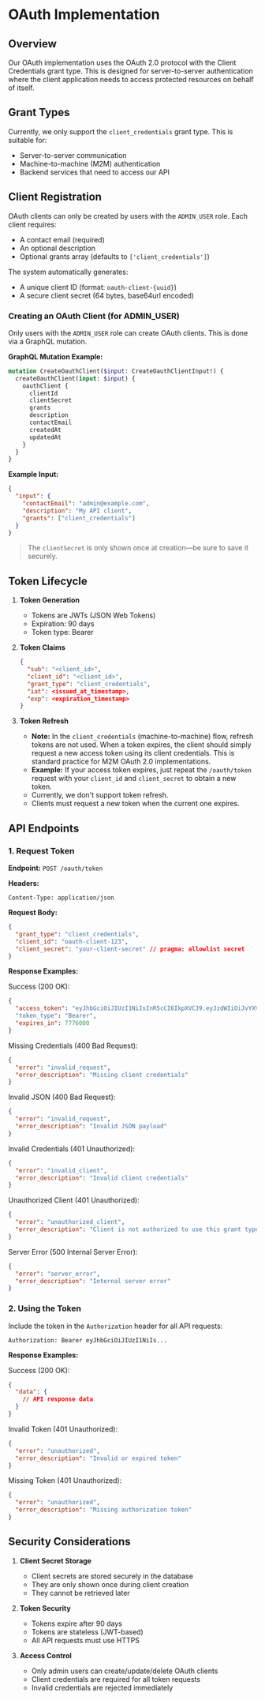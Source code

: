# OAuth Implementation

## Overview

Our OAuth implementation uses the OAuth 2.0 protocol with the Client Credentials grant type. This is designed for server-to-server authentication where the client application needs to access protected resources on behalf of itself.

## Grant Types

Currently, we only support the `client_credentials` grant type. This is suitable for:
- Server-to-server communication
- Machine-to-machine (M2M) authentication
- Backend services that need to access our API

## Client Registration

OAuth clients can only be created by users with the `ADMIN_USER` role. Each client requires:
- A contact email (required)
- An optional description
- Optional grants array (defaults to `['client_credentials']`)

The system automatically generates:
- A unique client ID (format: `oauth-client-{uuid}`)
- A secure client secret (64 bytes, base64url encoded)

### Creating an OAuth Client (for ADMIN_USER)

Only users with the `ADMIN_USER` role can create OAuth clients. This is done via a GraphQL mutation.

**GraphQL Mutation Example:**

```graphql
mutation CreateOauthClient($input: CreateOauthClientInput!) {
  createOauthClient(input: $input) {
    oauthClient {
      clientId
      clientSecret
      grants
      description
      contactEmail
      createdAt
      updatedAt
    }
  }
}
```

**Example Input:**

```json
{
  "input": {
    "contactEmail": "admin@example.com",
    "description": "My API client",
    "grants": ["client_credentials"]
  }
}
```

> The `clientSecret` is only shown once at creation—be sure to save it securely.

## Token Lifecycle

1. **Token Generation**
   - Tokens are JWTs (JSON Web Tokens)
   - Expiration: 90 days
   - Token type: Bearer

2. **Token Claims**
   ```json
   {
     "sub": "<client_id>",
     "client_id": "<client_id>",
     "grant_type": "client_credentials",
     "iat": <issued_at_timestamp>,
     "exp": <expiration_timestamp>
   }
   ```

3. **Token Refresh**
   - **Note:** In the `client_credentials` (machine-to-machine) flow, refresh tokens are not used. When a token expires, the client should simply request a new access token using its client credentials. This is standard practice for M2M OAuth 2.0 implementations.
   - **Example:**
     If your access token expires, just repeat the `/oauth/token` request with your `client_id` and `client_secret` to obtain a new token.
   - Currently, we don't support token refresh.
   - Clients must request a new token when the current one expires.

## API Endpoints

### 1. Request Token

**Endpoint:** `POST /oauth/token`

**Headers:**
```
Content-Type: application/json
```

**Request Body:**
```json
{
  "grant_type": "client_credentials",
  "client_id": "oauth-client-123",
  "client_secret": "your-client-secret" // pragma: allowlist secret
}
```

**Response Examples:**

Success (200 OK):
```json
{
  "access_token": "eyJhbGciOiJIUzI1NiIsInR5cCI6IkpXVCJ9.eyJzdWIiOiJvYXV0aC1jbGllbnQtMTIzIiwiY2xpZW50X2lkIjoib2F1dGgtY2xpZW50LTEyMyIsImdyYW50X3R5cGUiOiJjbGllbnRfY3JlZGVudGlhbHMiLCJpYXQiOjE2MTUxMjM0NTYsImV4cCI6MTY0NjY1OTQ1Nn0.signature", // pragma: allowlist secret
  "token_type": "Bearer",
  "expires_in": 7776000
}
```

Missing Credentials (400 Bad Request):
```json
{
  "error": "invalid_request",
  "error_description": "Missing client credentials"
}
```

Invalid JSON (400 Bad Request):
```json
{
  "error": "invalid_request",
  "error_description": "Invalid JSON payload"
}
```

Invalid Credentials (401 Unauthorized):
```json
{
  "error": "invalid_client",
  "error_description": "Invalid client credentials"
}
```

Unauthorized Client (401 Unauthorized):
```json
{
  "error": "unauthorized_client",
  "error_description": "Client is not authorized to use this grant type"
}
```

Server Error (500 Internal Server Error):
```json
{
  "error": "server_error",
  "error_description": "Internal server error"
}
```

### 2. Using the Token

Include the token in the `Authorization` header for all API requests:

```
Authorization: Bearer eyJhbGciOiJIUzI1NiIs...
```

**Response Examples:**

Success (200 OK):
```json
{
  "data": {
    // API response data
  }
}
```

Invalid Token (401 Unauthorized):
```json
{
  "error": "unauthorized",
  "error_description": "Invalid or expired token"
}
```

Missing Token (401 Unauthorized):
```json
{
  "error": "unauthorized",
  "error_description": "Missing authorization token"
}
```

## Security Considerations

1. **Client Secret Storage**
   - Client secrets are stored securely in the database
   - They are only shown once during client creation
   - They cannot be retrieved later

2. **Token Security**
   - Tokens expire after 90 days
   - Tokens are stateless (JWT-based)
   - All API requests must use HTTPS

3. **Access Control**
   - Only admin users can create/update/delete OAuth clients
   - Client credentials are required for all token requests
   - Invalid credentials are rejected immediately 